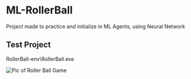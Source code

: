 # ML-RollerBall

Project made to practice and initialize in ML Agents, using Neural Network

## Test Project

RollerBall-env\\RollerBall.exe

![Pic of Roller Ball Game](../RollerBall.PNG)

